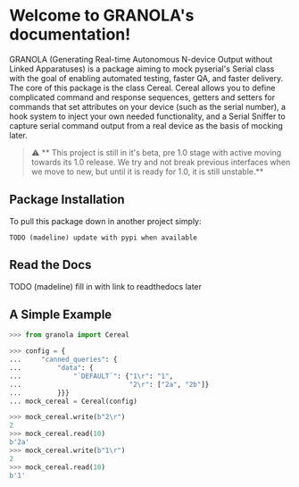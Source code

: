 # Welcome to GRANOLA's documentation!


GRANOLA (Generating Real-time Autonomous N-device Output without Linked Apparatuses) is a package aiming to mock pyserial's Serial
class with the goal of enabling automated testing, faster QA, and faster delivery. The core of this package is the class
Cereal. Cereal allows you to define complicated command and response sequences, getters and setters for commands that set attributes
on your device (such as the serial number), a hook system to inject your own needed functionality, and a Serial Sniffer to capture serial
command output from a real device as the basis of mocking later.

> :warning: ** This project is still in it's beta, pre 1.0 stage with active moving towards its 1.0 release. We try and not break previous interfaces when we move to new, but until it is ready for 1.0, it is still unstable.**

## Package Installation


To pull this package down in another project simply:

    TODO (madeline) update with pypi when available


## Read the Docs


TODO (madeline) fill in with link to readthedocs later


## A Simple Example

``` python
>>> from granola import Cereal

>>> config = {
...     "canned_queries": {
...         "data": {
...             "`DEFAULT`": {"1\r": "1",
...                           "2\r": ["2a", "2b"]}
...         }}}
... mock_cereal = Cereal(config)

>>> mock_cereal.write(b"2\r")
2
>>> mock_cereal.read(10)
b'2a'
>>> mock_cereal.write(b"1\r")
2
>>> mock_cereal.read(10)
b'1'
```
